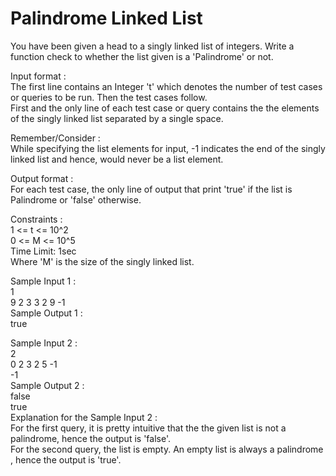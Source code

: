 # Palindrome Linked List




You have been given a head to a singly linked list of integers. Write a function check to whether the list given is a 'Palindrome' or not.       

 Input format :         
The first line contains an Integer 't' which denotes the number of test cases or queries to be run. Then the test cases follow.     
First and the only line of each test case or query contains the the elements of the singly linked list separated by a single space.    

 Remember/Consider :     
While specifying the list elements for input, -1 indicates the end of the singly linked list and hence, would never be a list element.     

 Output format :      
For each test case, the only line of output that print 'true' if the list is Palindrome or 'false' otherwise.        

 Constraints :         
1 <= t <= 10^2           
0 <= M <= 10^5      
Time Limit: 1sec         
Where 'M' is the size of the singly linked list.     

Sample Input 1 :            
1        
9 2 3 3 2 9 -1               
Sample Output 1 :             
true         

Sample Input 2 :            
2         
0 2 3 2 5 -1          
-1           
Sample Output 2 :       
false         
true           
Explanation for the Sample Input 2 :        
For the first query, it is pretty intuitive that the the given list is not a palindrome, hence the output is 'false'.         
For the second query, the list is empty. An empty list is always a palindrome , hence the output is 'true'.              
